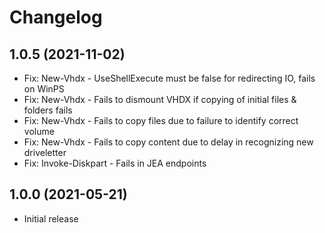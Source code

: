 ﻿# Changelog

## 1.0.5 (2021-11-02)

+ Fix: New-Vhdx - UseShellExecute must be false for redirecting IO, fails on WinPS
+ Fix: New-Vhdx - Fails to dismount VHDX if copying of initial files & folders fails
+ Fix: New-Vhdx - Fails to copy files due to failure to identify correct volume
+ Fix: New-Vhdx - Fails to copy content due to delay in recognizing new driveletter
+ Fix: Invoke-Diskpart - Fails in JEA endpoints

## 1.0.0 (2021-05-21)

+ Initial release
